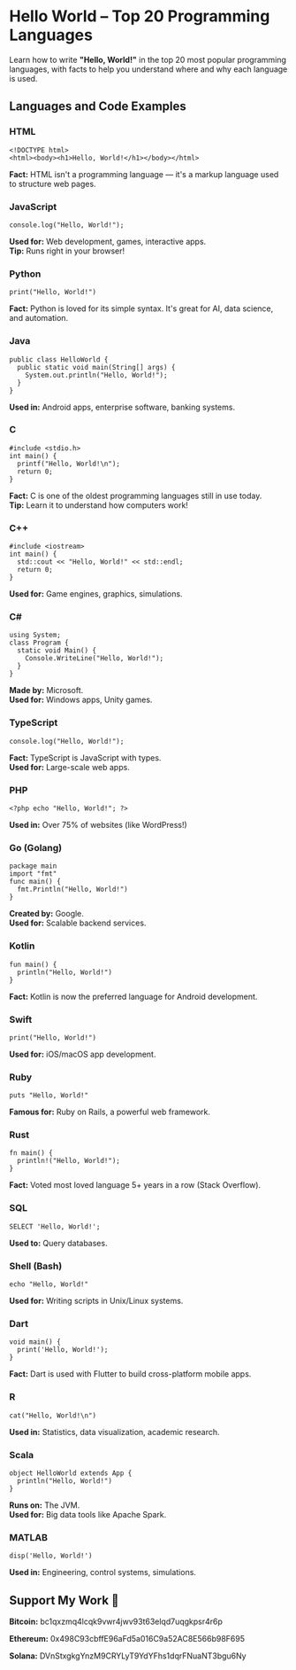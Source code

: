 <!DOCTYPE html>
<html lang="en">
<head>
  <meta charset="UTF-8" />
</head>
<body>

<h1>Hello World – Top 20 Programming Languages</h1>
<p>Learn how to write <strong>"Hello, World!"</strong> in the top 20 most popular programming languages, with facts to help you understand where and why each language is used.</p>

<h2>Languages and Code Examples</h2>

<!-- HTML -->
<h3>HTML</h3>
<pre><code>&lt;!DOCTYPE html&gt;
&lt;html&gt;&lt;body&gt;&lt;h1&gt;Hello, World!&lt;/h1&gt;&lt;/body&gt;&lt;/html&gt;
</code></pre>
<div class="fact">
  <strong>Fact:</strong> HTML isn't a programming language — it's a markup language used to structure web pages.
</div>

<!-- JavaScript -->
<h3>JavaScript</h3>
<pre><code>console.log("Hello, World!");</code></pre>
<div class="fact">
  <strong>Used for:</strong> Web development, games, interactive apps.  
  <br><strong>Tip:</strong> Runs right in your browser!
</div>

<!-- Python -->
<h3>Python</h3>
<pre><code>print("Hello, World!")</code></pre>
<div class="fact">
  <strong>Fact:</strong> Python is loved for its simple syntax. It's great for AI, data science, and automation.
</div>

<!-- Java -->
<h3>Java</h3>
<pre><code>public class HelloWorld {
  public static void main(String[] args) {
    System.out.println("Hello, World!");
  }
}
</code></pre>
<div class="fact">
  <strong>Used in:</strong> Android apps, enterprise software, banking systems.
</div>

<!-- C -->
<h3>C</h3>
<pre><code>#include &lt;stdio.h&gt;
int main() {
  printf("Hello, World!\n");
  return 0;
}
</code></pre>
<div class="fact">
  <strong>Fact:</strong> C is one of the oldest programming languages still in use today.  
  <br><strong>Tip:</strong> Learn it to understand how computers work!
</div>

<!-- C++ -->
<h3>C++</h3>
<pre><code>#include &lt;iostream&gt;
int main() {
  std::cout &lt;&lt; "Hello, World!" &lt;&lt; std::endl;
  return 0;
}
</code></pre>
<div class="fact">
  <strong>Used for:</strong> Game engines, graphics, simulations.
</div>

<!-- C# -->
<h3>C#</h3>
<pre><code>using System;
class Program {
  static void Main() {
    Console.WriteLine("Hello, World!");
  }
}
</code></pre>
<div class="fact">
  <strong>Made by:</strong> Microsoft.  
  <br><strong>Used for:</strong> Windows apps, Unity games.
</div>

<!-- TypeScript -->
<h3>TypeScript</h3>
<pre><code>console.log("Hello, World!");</code></pre>
<div class="fact">
  <strong>Fact:</strong> TypeScript is JavaScript with types.  
  <br><strong>Used for:</strong> Large-scale web apps.
</div>

<!-- PHP -->
<h3>PHP</h3>
<pre><code>&lt;?php echo "Hello, World!"; ?&gt;</code></pre>
<div class="fact">
  <strong>Used in:</strong> Over 75% of websites (like WordPress!)
</div>

<!-- Go -->
<h3>Go (Golang)</h3>
<pre><code>package main
import "fmt"
func main() {
  fmt.Println("Hello, World!")
}
</code></pre>
<div class="fact">
  <strong>Created by:</strong> Google.  
  <br><strong>Used for:</strong> Scalable backend services.
</div>

<!-- Kotlin -->
<h3>Kotlin</h3>
<pre><code>fun main() {
  println("Hello, World!")
}
</code></pre>
<div class="fact">
  <strong>Fact:</strong> Kotlin is now the preferred language for Android development.
</div>

<!-- Swift -->
<h3>Swift</h3>
<pre><code>print("Hello, World!")</code></pre>
<div class="fact">
  <strong>Used for:</strong> iOS/macOS app development.
</div>

<!-- Ruby -->
<h3>Ruby</h3>
<pre><code>puts "Hello, World!"</code></pre>
<div class="fact">
  <strong>Famous for:</strong> Ruby on Rails, a powerful web framework.
</div>

<!-- Rust -->
<h3>Rust</h3>
<pre><code>fn main() {
  println!("Hello, World!");
}
</code></pre>
<div class="fact">
  <strong>Fact:</strong> Voted most loved language 5+ years in a row (Stack Overflow).
</div>

<!-- SQL -->
<h3>SQL</h3>
<pre><code>SELECT 'Hello, World!';</code></pre>
<div class="fact">
  <strong>Used to:</strong> Query databases.
</div>

<!-- Shell -->
<h3>Shell (Bash)</h3>
<pre><code>echo "Hello, World!"</code></pre>
<div class="fact">
  <strong>Used for:</strong> Writing scripts in Unix/Linux systems.
</div>

<!-- Dart -->
<h3>Dart</h3>
<pre><code>void main() {
  print('Hello, World!');
}
</code></pre>
<div class="fact">
  <strong>Fact:</strong> Dart is used with Flutter to build cross-platform mobile apps.
</div>

<!-- R -->
<h3>R</h3>
<pre><code>cat("Hello, World!\n")</code></pre>
<div class="fact">
  <strong>Used in:</strong> Statistics, data visualization, academic research.
</div>

<!-- Scala -->
<h3>Scala</h3>
<pre><code>object HelloWorld extends App {
  println("Hello, World!")
}
</code></pre>
<div class="fact">
  <strong>Runs on:</strong> The JVM.  
  <br><strong>Used for:</strong> Big data tools like Apache Spark.
</div>

<!-- MATLAB -->
<h3>MATLAB</h3>
<pre><code>disp('Hello, World!')</code></pre>
<div class="fact">
  <strong>Used in:</strong> Engineering, control systems, simulations.
</div>

<!-- Donate Box -->
<div class="donate-box">
  <h2>Support My Work 💚</h2>
  <p><strong>Bitcoin:</strong> bc1qxzmq4lcqk9vwr4jwv93t63elqd7uqgkpsr4r6p</p>
  <p><strong>Ethereum:</strong> 0x498C93cbffE96aFd5a016C9a52AC8E566b98F695</p>
  <p><strong>Solana:</strong> DVnStxgkgYnzM9CRYLyT9YdYFhs1dqrFNuaNT3bgu6Ny</p>
</div>

</body>
</html>

